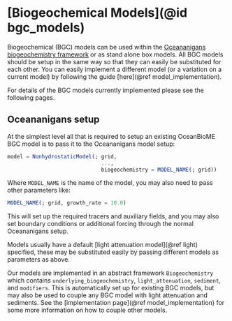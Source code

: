 # [Biogeochemical Models](@id bgc_models)

Biogeochemical (BGC) models can be used within the [Oceananigans biogeochemistry framework](https://github.com/CliMA/Oceananigans.jl/pull/2802) or as stand alone box models. All BGC models should be setup in the same way so that they can easily be substituted for each other. You can easily implement a different model (or a variation on a current model) by following the guide [here](@ref model_implementation).

For details of the BGC models currently implemented please see the following pages.

## Oceananigans setup
At the simplest level all that is required to setup an existing OceanBioME BGC model is to pass it to the Oceananigans model setup:
```julia
model = NonhydrostaticModel(; grid,
                              ...,
                              biogeochemistry = MODEL_NAME(; grid))
```
Where `MODEL_NAME` is the name of the model, you may also need to pass other parameters like:
```julia
MODEL_NAME(; grid, growth_rate = 10.0)
```

This will set up the required tracers and auxiliary fields, and you may also set boundary conditions or additional forcing through the normal Oceananigans setup. 

Models usually have a default [light attenuation model](@ref light) specified, these may be substituted easily by passing different models as parameters as above.

Our models are implemented in an abstract framework `Biogeochemistry` which contains `underlying_biogeochemistry`, `light_attenuation`, `sediment`, and `modifiers`.
This is automatically set up for existing BGC models, but may also be used to couple any BGC model with light attenuation and sediments.
See the [implementation page](@ref model_implementation) for some more information on how to couple other models.